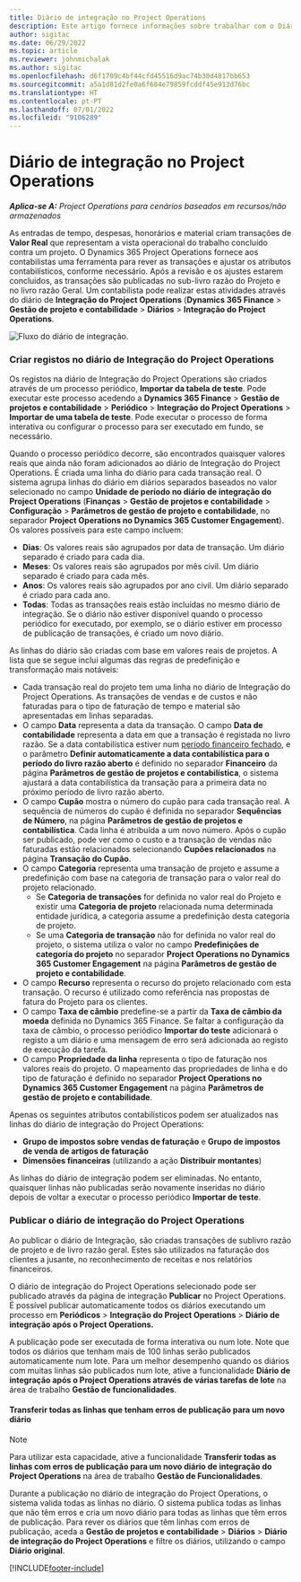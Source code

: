 ```yaml
---
title: Diário de integração no Project Operations
description: Este artigo fornece informações sobre trabalhar com o Diário de integração no Project Operations.
author: sigitac
ms.date: 06/29/2022
ms.topic: article
ms.reviewer: johnmichalak
ms.author: sigitac
ms.openlocfilehash: d6f1709c4bf44cfd45516d9ac74b30d4817bb653
ms.sourcegitcommit: a5a1d81d2fe0a6f684e79859fcddf45e913d76bc
ms.translationtype: HT
ms.contentlocale: pt-PT
ms.lasthandoff: 07/01/2022
ms.locfileid: "9106289"
---
```

# <a name="integration-journal-in-project-operations"></a>Diário de integração no Project Operations

_**Aplica-se A:** Project Operations para cenários baseados em recursos/não armazenados_

As entradas de tempo, despesas, honorários e material criam transações de **Valor Real** que representam a vista operacional do trabalho concluído contra um projeto. O Dynamics 365 Project Operations fornece aos contabilistas uma ferramenta para rever as transações e ajustar os atributos contabilísticos, conforme necessário. Após a revisão e os ajustes estarem concluídos, as transações são publicadas no sub-livro razão do Projeto e no livro razão Geral. Um contabilista pode realizar estas atividades através do diário de **Integração do Project Operations** (**Dynamics 365 Finance** > **Gestão de projeto e contabilidade** > **Diários** > **Integração do Project Operations**.

![Fluxo do diário de integração.](./media/IntegrationJournal.png)

### <a name="create-records-in-the-project-operations-integration-journal"></a>Criar registos no diário de Integração do Project Operations

Os registos na diário de Integração do Project Operations são criados através de um processo periódico, **Importar da tabela de teste**. Pode executar este processo acedendo a **Dynamics 365 Finance** > **Gestão de projetos e contabilidade** > **Periódico** > **Integração do Project Operations** > **Importar de uma tabela de teste**. Pode executar o processo de forma interativa ou configurar o processo para ser executado em fundo, se necessário.

Quando o processo periódico decorre, são encontrados quaisquer valores reais que ainda não foram adicionados ao diário de Integração do Project Operations. É criada uma linha do diário para cada transação real.
O sistema agrupa linhas do diário em diários separados baseados no valor selecionado no campo **Unidade de período no diário de integração do Project Operations** (**Finanças** > **Gestão de projetos e contabilidade** > **Configuração** > **Parâmetros de gestão de projeto e contabilidade**, no separador **Project Operations no Dynamics 365 Customer Engagement**). Os valores possíveis para este campo incluem:

  - **Dias**: Os valores reais são agrupados por data de transação. Um diário separado é criado para cada dia.
  - **Meses**: Os valores reais são agrupados por mês civil. Um diário separado é criado para cada mês.
  - **Anos**: Os valores reais são agrupados por ano civil. Um diário separado é criado para cada ano.
  - **Todas**: Todas as transações reais estão incluídas no mesmo diário de integração. Se o diário não estiver disponível quando o processo periódico for executado, por exemplo, se o diário estiver em processo de publicação de transações, é criado um novo diário.

As linhas do diário são criadas com base em valores reais de projetos. A lista que se segue inclui algumas das regras de predefinição e transformação mais notáveis:

  - Cada transação real do projeto tem uma linha no diário de Integração do Project Operations. As transações de vendas e de custos e não faturadas para o tipo de faturação de tempo e material são apresentadas em linhas separadas.
  - O campo **Data** representa a data da transação. O campo **Data de contabilidade** representa a data em que a transação é registada no livro razão. Se a data contabilística estiver num [período financeiro fechado](/dynamics365/finance/general-ledger/close-general-ledger-at-period-end), e o parâmetro **Definir automaticamente a data contabilística para o período do livro razão aberto** é definido no separador **Financeiro** da página **Parâmetros de gestão de projetos e contabilística**, o sistema ajustará a data contabilística da transação para a primeira data no próximo período de livro razão aberto.
  - O campo **Cupão** mostra o número do cupão para cada transação real. A sequência de números do cupão é definida no separador **Sequências de Número**, na página **Parâmetros de gestão de projetos e contabilística**. Cada linha é atribuída a um novo número. Após o cupão ser publicado, pode ver como o custo e a transação de vendas não faturadas estão relacionados selecionando **Cupões relacionados** na página **Transação do Cupão**.
  - O campo **Categoria** representa uma transação de projeto e assume a predefinição com base na categoria de transação para o valor real do projeto relacionado.
    - Se **Categoria de transações** for definida no valor real do Projeto e existir uma **Categoria de projeto** relacionada numa determinada entidade jurídica, a categoria assume a predefinição desta categoria de projeto.
    - Se uma **Categoria de transação** não for definida no valor real do projeto, o sistema utiliza o valor no campo **Predefinições de categoria do projeto** no separador **Project Operations no Dynamics 365 Customer Engagement** na página **Parâmetros de gestão de projeto e contabilidade**.
  - O campo **Recurso** representa o recurso do projeto relacionado com esta transação. O recurso é utilizado como referência nas propostas de fatura do Projeto para os clientes.
  - O campo **Taxa de câmbio** predefine-se a partir da **Taxa de câmbio da moeda** definida no Dynamics 365 Finance. Se faltar a configuração da taxa de câmbio, o processo periódico **Importar do teste** adicionará o registo a um diário e uma mensagem de erro será adicionada ao registo de execução da tarefa.
  - O campo **Propriedade da linha** representa o tipo de faturação nos valores reais do projeto. O mapeamento das propriedades de linha e do tipo de faturação é definido no separador **Project Operations no Dynamics 365 Customer Engagement** na página **Parâmetros de gestão de projeto e contabilidade**.

Apenas os seguintes atributos contabilísticos podem ser atualizados nas linhas do diário de integração do Project Operations:

- **Grupo de impostos sobre vendas de faturação** e **Grupo de impostos de venda de artigos de faturação**
- **Dimensões financeiras** (utilizando a ação **Distribuir montantes**)

As linhas do diário de integração podem ser eliminadas. No entanto, quaisquer linhas não publicadas serão novamente inseridas no diário depois de voltar a executar o processo periódico **Importar de teste**.

### <a name="post-the-project-operations-integration-journal"></a>Publicar o diário de integração do Project Operations

Ao publicar o diário de Integração, são criadas transações de sublivro razão de projeto e de livro razão geral. Estes são utilizados na faturação dos clientes a jusante, no reconhecimento de receitas e nos relatórios financeiros.

O diário de integração do Project Operations selecionado pode ser publicado através da página de integração **Publicar** no Project Operations. É possível publicar automaticamente todos os diários executando um processo em **Periódicos** > **Integração do Project Operations** > **Diário de integração após o Project Operations.**

A publicação pode ser executada de forma interativa ou num lote. Note que todos os diários que tenham mais de 100 linhas serão publicados automaticamente num lote. Para um melhor desempenho quando os diários com muitas linhas são publicados num lote, ative a funcionalidade **Diário de integração após o Project Operations através de várias tarefas de lote** na área de trabalho **Gestão de funcionalidades**. 

#### <a name="transfer-all-lines-that-have-posting-errors-to-a-new-journal"></a>Transferir todas as linhas que tenham erros de publicação para um novo diário

> [!NOTE]
> Para utilizar esta capacidade, ative a funcionalidade **Transferir todas as linhas com erros de publicação para um novo diário de integração do Project Operations** na área de trabalho **Gestão de Funcionalidades**.

Durante a publicação no diário de integração do Project Operations, o sistema valida todas as linhas no diário. O sistema publica todas as linhas que não têm erros e cria um novo diário para todas as linhas que têm erros de publicação. Para rever os diários que têm linhas com erros de publicação, aceda a **Gestão de projetos e contabilidade** > **Diários** > **Diário de integração do Project Operations** e filtre os diários, utilizando o campo **Diário original**.

[!INCLUDE[footer-include](../includes/footer-banner.md)]
